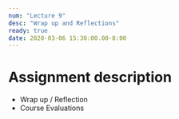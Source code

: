 ```yaml
---
num: "Lecture 9"
desc: "Wrap up and Reflections"
ready: true
date: 2020-03-06 15:30:00.00-8:00
---
```


# Assignment description

* Wrap up / Reflection
* Course Evaluations

